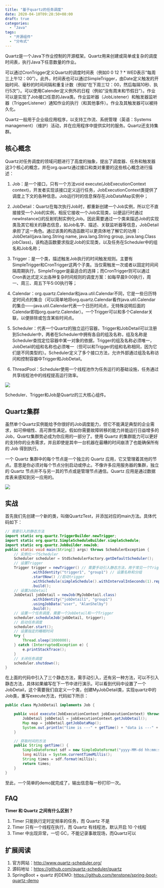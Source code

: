 ```yaml
---
title: "基于quartz的任务调度"
date: 2020-04-10T09:28:50+08:00
draft: true
categories:
  - "Java"
tags:
  - "开源组件"
  - "分布式"
---
```


Quartz是一个Java下作业控制的开源框架。Quartz用来创建或简单或复杂的调度时间表，执行Java下任意数量的作业。

可以通过CronTrigger定义Quartz的调度时间表（例如0 0 12 ? * WED表示“每周三上午12：00”）。此外，时间表也可以通过SimpleTrigger，由Date定义触发的开始时间、毫秒的时间间隔和重复计数（例如“在下周三12：00，然后每隔10秒、执行5次”）。可以使用Calender定义例外的日程（例如“没有周末和节假日”）。作业可以是实现了Job接口任意的Java类。作业监听器（JobListener）和触发器监听器（TriggerListener）通知作业的执行（和其他事件）。作业及其触发器可以被持久化。

Quartz一般用于企业级应用程序，以支持工作流、系统管理（英语：Systems management）（维护）活动，并在应用程序中提供实时的服务。Quartz还支持集群。

<!--more-->

## 核心概念

Quartz对任务调度的领域问题进行了高度的抽象，提出了调度器、任务和触发器这3个核心的概念，并在org.quartz通过接口和类对重要的这些核心概念进行描述：

1. Job：是一个接口，只有一个方法void execute(JobExecutionContext context)，开发者实现该接口定义运行任务，JobExecutionContext类提供了调度上下文的各种信息。Job运行时的信息保存在JobDataMap实例中；

1. JobDetail：Quartz在每次执行Job时，都重新创建一个Job实例，所以它不直接接受一个Job的实例，相反它接收一个Job实现类，以便运行时通过newInstance()的反射机制实例化Job。因此需要通过一个类来描述Job的实现类及其它相关的静态信息，如Job名字、描述、关联监听器等信息，JobDetail承担了这一角色。通过该类的构造函数可以更具体地了解它的功用：JobDetail(java.lang.String name, java.lang.String group, java.lang.Class jobClass)，该构造函数要求指定Job的实现类，以及任务在Scheduler中的组名和Job名称；

1. Trigger：是一个类，描述触发Job执行的时间触发规则。主要有SimpleTrigger和CronTrigger这两个子类。当仅需触发一次或者以固定时间间隔周期执行，SimpleTrigger是最适合的选择；而CronTrigger则可以通过Cron表达式定义出各种复杂时间规则的调度方案：如每早晨9:00执行，周一、周三、周五下午5:00执行等；

1. Calendar：org.quartz.Calendar和java.util.Calendar不同，它是一些日历特定时间点的集合（可以简单地将org.quartz.Calendar看作java.util.Calendar的集合——java.util.Calendar代表一个日历时间点，无特殊说明后面的Calendar即指org.quartz.Calendar）。一个Trigger可以和多个Calendar关联，以便排除或包含某些时间点。

1. Scheduler：代表一个Quartz的独立运行容器，Trigger和JobDetail可以注册到Scheduler中，两者在Scheduler中拥有各自的组及名称，组及名称是Scheduler查找定位容器中某一对象的依据，Trigger的组及名称必须唯一，JobDetail的组和名称也必须唯一（但可以和Trigger的组和名称相同，因为它们是不同类型的）。Scheduler定义了多个接口方法，允许外部通过组及名称访问和控制容器中Trigger和JobDetail。
   
1. ThreadPool：Scheduler使用一个线程池作为任务运行的基础设施，任务通过共享线程池中的线程提高运行效率。

![](/images/posts/2020/quartz.png)

Scheduler、Trigger和Job是Quartz的三大核心组件。

## Quartz集群

虽然单个Quartz实例能给予你很好的Job调度能力，但它不能满足典型的企业需求，如可伸缩性、高可靠性满足。假如你需要故障转移的能力并能运行日益增多的 Job，Quartz集群势必成为你应用的一部分了。使用 Quartz 的集群能力可以更好的支持你的业务需求，并且即使是其中一台机器在最糟的时间崩溃了也能确保所有的 Job 得到执行。

一个 Quartz 集群中的每个节点是一个独立的 Quartz 应用，它又管理着其他的节点。意思是你必须对每个节点分别启动或停止。不像许多应用服务器的集群，独立的 Quartz 节点并不与另一其的节点或是管理节点通信。Quartz 应用是通过数据库表来感知到另一应用的。

![](/images/posts/2020/quartz-distributed.webp)

## 实战

首先我们先创建一个新的类，叫做QuartzTest，并添加对应的main方法。具体代码如下：

```Java
// 需要引入的静态方法
import static org.quartz.TriggerBuilder.newTrigger;
import static org.quartz.SimpleScheduleBuilder.simpleSchedule;
import static org.quartz.JobBuilder.newJob;
public static void main(String[] args) throws SchedulerException {
    // 实例化一个Scheduler
    Scheduler scheduler = StdSchedulerFactory.getDefaultScheduler();
    // 设置Trigger
    Trigger trigger = newTrigger() // 需要手动引入静态方法，用于常见一个Trigger
            .withIdentity("trigger1", "group1") // 设置名称和分组
            .startNow() //启动trigger
            .withSchedule(simpleSchedule().withIntervalInSeconds(1).repeatForever()) // 设置任务调度的类型、时间间隔和持续触发
            .build();
    // 设置JobDetail
    JobDetail jobDetail = newJob(MyJobDetail.class)
            .withIdentity("jobDetail1", "group1")
            .usingJobData("user", "AlanShelby")
            .build();
    // 设置一个任务调度，需要一个JobDetail和一个Trigger
    scheduler.scheduleJob(jobDetail, trigger);
    // 启动任务调度
    scheduler.start();
    // 设置指定的睡眠时间
    try {
        Thread.sleep(1000000);
    } catch (InterruptedException e) {
        e.printStackTrace();
    }
    // 关闭任务调度
    scheduler.shutdown();
}
```
在上面的代码中引入了三个静态方法，需手动引入，还有另一种方法，可以不引入静态方法，具体如果编写在下一节中进行演示。可以看到代码中设置了一个JobDetail，这个需要我们自定义一个类，创建MyJobDetail类，实现quartz中的Job类，重写execute方法，代码如下所示：
   
```Java
public class MyJobDetail implements Job {

    public void execute(JobExecutionContext jobExecutionContext) throws JobExecutionException {
        JobDetail jobDetail = jobExecutionContext.getJobDetail();
        Map map = jobDetail.getJobDataMap();
        System.out.println("time is ---" + getTime() + "data is ---" + map.get("user"));
    }

    // 获取时间的方法
    public String getTime() {
        SimpleDateFormat sdf = new SimpleDateFormat("yyyy-MM-dd hh:mm:ss SSS");
        long millis = System.currentTimeMillis();
        String times = sdf.format(millis);
        return times;
    }
}
```
至此，一个简单的demo就完成了，输出信息每一秒打印一次。

## FAQ

**Timer 和 Quartz 之间有什么区别？**

1. Timer 只能执行定时定频率的任务，而 Quartz 不是
1. Timer 只有一个线程在执行，而 Quartz 有线程池，默认开启 10 个线程
1. Timer 中出现异常，一切 GC，不能记录事故现场，而Quartz可以

## 扩展阅读

1. 官方网站：http://www.quartz-scheduler.org/
1. 源码地址：https://github.com/quartz-scheduler/quartz
1. SpringBoot + quartz 的DEMO: https://github.com/tenstone/spring-boot-quartz-demo